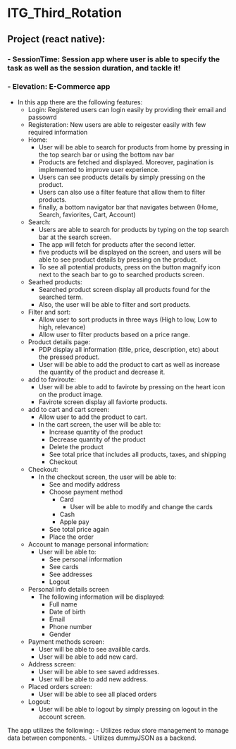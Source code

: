 # ITG_Third_Rotation

## Project (react native): 
### - SessionTime: Session app where user is able to specify the task as well as the session duration, and tackle it! 
### - Elevation: E-Commerce app
  
  - In this app there are the following features:
    - Login: Registered users can login easily by providing their email and passowrd 
    - Registeration: New users are able to reigester easily with few required information
    - Home:
      - User will be able to search for products from home by pressing in the top search bar or using the bottom nav bar
      - Products are fetched and displayed. Moreover, pagination is implemented to improve user experience.
      - Users can see products details by simply pressing on the product.
      - Users can also use a filter feature that allow them to filter products.
      - finally, a bottom navigator bar that navigates between (Home, Search, faviorites, Cart, Account)
    - Search:
      - Users are able to search for products by typing on the top search bar at the search screen.
      - The app will fetch for products after the second letter.
      - five products will be displayed on the screen, and users will be able to see product details by pressing on the product.   
      - To see all potential products, press on the button magnify icon next to the seach bar to go to searched products screen.
    - Searhed products:
      - Searched product screen display all products found for the searched term.
      - Also, the user will be able to filter and sort products. 
    - Filter and sort:
      - Allow user to sort products in three ways (High to low, Low to high, relevance)
      - Allow user to filter products based on a price range.
    - Product details page:
      - PDP display all information (title, price, description, etc) about the pressed product.
      - User will be able to add the product to cart as well as increase the quantity of the product and decrease it. 
    - add to faviroute:
      - User will be able to add to favirote by pressing on the heart icon on the product image.
      - Favirote screen display all faviorte products.
    - add to cart and cart screen:
      - Allow user to add the product to cart.
      - In the cart screen, the user will be able to:
        - Increase quantity of the product
        - Decrease quantity of the product
        - Delete the product
        - See total price that includes all products, taxes, and shipping
        - Checkout
    - Checkout:
      - In the checkout screen, the user will be able to:
        - See and modify address
        - Choose payment method
            - Card
              - User will be able to modify and change the cards
            - Cash
            - Apple pay
        - See total price again
        - Place the order
    - Account to manage personal information:
      - User will be able to:
        - See personal information
        - See cards
        - See addresses
        - Logout
    - Personal info details screen
      - The following information will be displayed:
        - Full name
        - Date of birth
        - Email
        - Phone number
        - Gender
    - Payment methods screen:
      - User will be able to see availble cards.
      - User will be able to add new card.
    - Address screen:
      - User will be able to see saved addresses.
      - User will be able to add new address.
    - Placed orders screen:
      - User will be able to see all placed orders
    - Logout:
      - User will be able to logout by simply pressing on logout in the account screen.
    
  The app utilizes the following: 
    - Utilizes redux store management to manage data between components.
    - Utilizes dummyJSON as a backend.   

